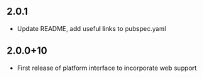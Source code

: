 ## 2.0.1
* Update README, add useful links to pubspec.yaml

## 2.0.0+10
* First release of platform interface to incorporate web support
